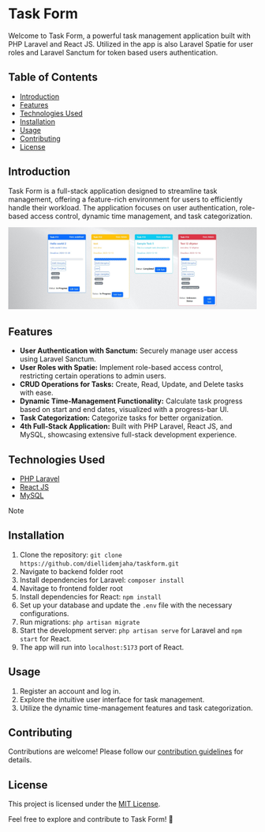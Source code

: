 # Task Form

Welcome to Task Form, a powerful task management application built with PHP Laravel and React JS. Utilized in the app is also Laravel Spatie for user roles and Laravel Sanctum for token based users authentication.

## Table of Contents
- [Introduction](#introduction)
- [Features](#features)
- [Technologies Used](#technologies-used)
- [Installation](#installation)
- [Usage](#usage)
- [Contributing](#contributing)
- [License](#license)

## Introduction
Task Form is a full-stack application designed to streamline task management, offering a feature-rich environment for users to efficiently handle their workload. The application focuses on user authentication, role-based access control, dynamic time management, and task categorization.

![Example Screenshot](taskform-screenshot.jpg)

## Features
- **User Authentication with Sanctum:** Securely manage user access using Laravel Sanctum.
- **User Roles with Spatie:** Implement role-based access control, restricting certain operations to admin users.
- **CRUD Operations for Tasks:** Create, Read, Update, and Delete tasks with ease.
- **Dynamic Time-Management Functionality:** Calculate task progress based on start and end dates, visualized with a progress-bar UI.
- **Task Categorization:** Categorize tasks for better organization.
- **4th Full-Stack Application:** Built with PHP Laravel, React JS, and MySQL, showcasing extensive full-stack development experience.

## Technologies Used
- [PHP Laravel](https://laravel.com/)
- [React JS](https://reactjs.org/)
- [MySQL](https://www.mysql.com/)


> [!NOTE]
> ## Installation
> 1. Clone the repository: `git clone https://github.com/diellidemjaha/taskform.git`
> 2. Navigate to backend folder root
> 3. Install dependencies for Laravel: `composer install`
> 4. Navitage to frontend folder root
> 5. Install dependencies for React: `npm install`
> 6. Set up your database and update the `.env` file with the necessary configurations.
> 7. Run migrations: `php artisan migrate`
> 8. Start the development server: `php artisan serve` for Laravel and `npm start` for React.
> 9. The app will run into `localhost:5173` port of React.

## Usage
1. Register an account and log in.
2. Explore the intuitive user interface for task management.
3. Utilize the dynamic time-management features and task categorization.

## Contributing
Contributions are welcome! Please follow our [contribution guidelines](CONTRIBUTING.md) for details.

## License
This project is licensed under the [MIT License](LICENSE).

Feel free to explore and contribute to Task Form! 🚀
